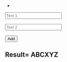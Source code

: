 - <!DOCTYPE html>
<html lang="en">
<head>
  <meta charset="UTF-8">
  <meta http-equiv="X-UA-Compatible" content="IE=edge">
  <meta name="viewport" content="width=device-width, initial-scale=1.0">
  <title>Document</title>
  <script>
    function addvalues()
    {
      var a= document.getElementById('t1').value;
      var b= document.getElementById('t2').value;
   document.getElementById("op").innerHTML="Result="+(a+b);

    }
  </script>
</head>
<body>
 <input id="t1"  type="text"placeholder="Text 1"/>
 <br></br>

 <input id=" t2" type="text" placeholder="Text 2"/>
<br></br>
<button onclick="addValues()" id="btnAdd">Add</button>
<h2 id="op">Result= ABCXYZ</h2>
</body>
</html>
